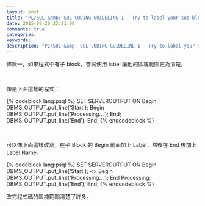 ```yaml
---
layout: post
title: "PL/SQL &amp; SQL CODING GUIDELINE 1 - Try to label your sub blocks"
date: 2015-09-20 23:21:00
comments: true
categories:  
keywords: 
description: "PL/SQL &amp; SQL CODING GUIDELINE 1 - Try to label your sub blocks"
---
```


條款一，如果程式中有子 block，嘗試使用 label 讓他的區塊範圍更為清楚。  

<!-- More -->

<br/>


像是下面這樣的程式：  

{% codeblock lang:psql %}
SET SERVEROUTPUT ON
Begin
    DBMS_OUTPUT.put_line('Start');
    Begin
        DBMS_OUTPUT.put_line('Processing...');
    End;
    DBMS_OUTPUT.put_line('End');
End;
{% endcodeblock %}

<br/>


可以像下面這樣改寫，在子 Block 的 Begin 前面加上 Label，然後在 End 後加上 Label Name。  

{% codeblock lang:psql %}
SET SERVEROUTPUT ON
Begin
    DBMS_OUTPUT.put_line('Start');
    <<Processing>>
    Begin 
        DBMS_OUTPUT.put_line('Processing...');
    End Processing;
    DBMS_OUTPUT.put_line('End');
End;
{% endcodeblock %}

改完程式碼的區塊範圍清楚了許多。  


